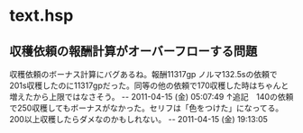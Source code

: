 # text.hsp


## 収穫依頼の報酬計算がオーバーフローする問題
収穫依頼のボーナス計算にバグあるね。報酬11317gp ノルマ132.5sの依頼で201s収穫したのに11317gpだった。同等の他の依頼で170収穫した時はちゃんと増えたから上限ではなさそう。 -- 2011-04-15 (金) 05:07:49
↑追記　140の依頼で250収穫してもボーナスがなかった。セリフは「色をつけた」になってる。200以上収穫したらダメなのかもしれない。 -- 2011-04-15 (金) 19:13:05

